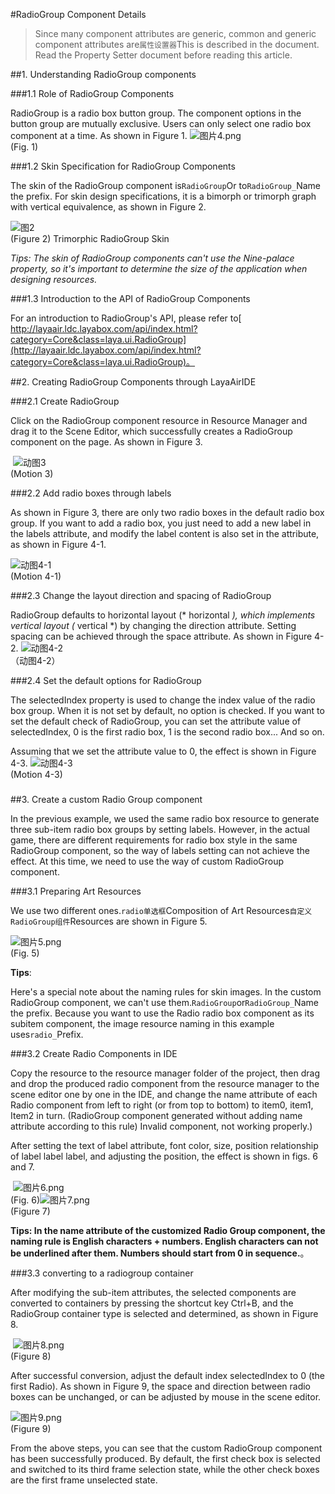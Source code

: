 #RadioGroup Component Details

> Since many component attributes are generic, common and generic component attributes are`属性设置器`This is described in the document. Read the Property Setter document before reading this article.

##1. Understanding RadioGroup components

###1.1 Role of RadioGroup Components

RadioGroup is a radio box button group. The component options in the button group are mutually exclusive. Users can only select one radio box component at a time. As shown in Figure 1.
![图片4.png](img/1.gif)<br/> (Fig. 1)

###1.2 Skin Specification for RadioGroup Components

The skin of the RadioGroup component is`RadioGroup`Or to`RadioGroup_`Name the prefix. For skin design specifications, it is a bimorph or trimorph graph with vertical equivalence, as shown in Figure 2.

![图2](img/2.png)<br/> (Figure 2) Trimorphic RadioGroup Skin

*Tips: The skin of RadioGroup components can't use the Nine-palace property, so it's important to determine the size of the application when designing resources.*

###1.3 Introduction to the API of RadioGroup Components

For an introduction to RadioGroup's API, please refer to[ http://layaair.ldc.layabox.com/api/index.html?category=Core&class=laya.ui.RadioGroup](http://layaair.ldc.layabox.com/api/index.html?category=Core&class=laya.ui.RadioGroup)。




##2. Creating RadioGroup Components through LayaAirIDE

###2.1 Create RadioGroup

Click on the RadioGroup component resource in Resource Manager and drag it to the Scene Editor, which successfully creates a RadioGroup component on the page. As shown in Figure 3.

​      ![动图3](img/3.gif)<br/> (Motion 3)



###2.2 Add radio boxes through labels

As shown in Figure 3, there are only two radio boxes in the default radio box group. If you want to add a radio box, you just need to add a new label in the labels attribute, and modify the label content is also set in the attribute, as shown in Figure 4-1.

​![动图4-1](img/4-1.gif)<br/> (Motion 4-1)



###2.3 Change the layout direction and spacing of RadioGroup

RadioGroup defaults to horizontal layout (* horizontal *), which implements vertical layout (* vertical *) by changing the direction attribute. Setting spacing can be achieved through the space attribute. As shown in Figure 4-2.
![动图4-2](img/4-2.gif) <br /> （动图4-2）







###2.4 Set the default options for RadioGroup

The selectedIndex property is used to change the index value of the radio box group. When it is not set by default, no option is checked. If you want to set the default check of RadioGroup, you can set the attribute value of selectedIndex, 0 is the first radio box, 1 is the second radio box... And so on.

Assuming that we set the attribute value to 0, the effect is shown in Figure 4-3.
![动图4-3](img/4-3.gif)<br/> (Motion 4-3)

### 



##3. Create a custom Radio Group component

In the previous example, we used the same radio box resource to generate three sub-item radio box groups by setting labels. However, in the actual game, there are different requirements for radio box style in the same RadioGroup component, so the way of labels setting can not achieve the effect. At this time, we need to use the way of custom RadioGroup component.




###3.1 Preparing Art Resources

We use two different ones.`radio单选框`Composition of Art Resources`自定义RadioGroup组件`Resources are shown in Figure 5.

​![图片5.png](img/5.png)<br/> (Fig. 5)

**Tips**:

Here's a special note about the naming rules for skin images. In the custom RadioGroup component, we can't use them.`RadioGroup`or`RadioGroup_`Name the prefix. Because you want to use the Radio radio box component as its subitem component, the image resource naming in this example uses`radio_`Prefix.



###3.2 Create Radio Components in IDE

Copy the resource to the resource manager folder of the project, then drag and drop the produced radio component from the resource manager to the scene editor one by one in the IDE, and change the name attribute of each Radio component from left to right (or from top to bottom) to item0, item1, Item2 in turn. (RadioGroup component generated without adding name attribute according to this rule) Invalid component, not working properly.)

After setting the text of label attribute, font color, size, position relationship of label label label, and adjusting the position, the effect is shown in figs. 6 and 7.



​        ![图片6.png](img/6.png)<br/> (Fig. 6)![图片7.png](img/7.png)<br/> (Figure 7)

​**Tips: In the name attribute of the customized Radio Group component, the naming rule is English characters + numbers. English characters can not be underlined after them. Numbers should start from 0 in sequence.**。



###3.3 converting to a radiogroup container

After modifying the sub-item attributes, the selected components are converted to containers by pressing the shortcut key Ctrl+B, and the RadioGroup container type is selected and determined, as shown in Figure 8.



​        ![图片8.png](img/8.png)<br/> (Figure 8)



After successful conversion, adjust the default index selectedIndex to 0 (the first Radio). As shown in Figure 9, the space and direction between radio boxes can be unchanged, or can be adjusted by mouse in the scene editor.

​![图片9.png](img/9.png)<br/> (Figure 9)

From the above steps, you can see that the custom RadioGroup component has been successfully produced. By default, the first check box is selected and switched to its third frame selection state, while the other check boxes are the first frame unselected state.